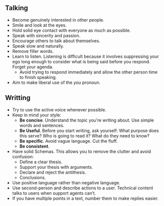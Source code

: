 ## Talking

- Become genuinely interested in other people.
- Smile and look at the eyes.
- Hold solid eye contact with everyone as much as possible.
- Speak with sincerity and passion.
- Encourage others to talk about themselves.
- Speak slow and naturally.
- Remove filler words.
- Learn to listen. Listening is difficult because it involves suppressing your ego long enough to consider what is being said before you respond. Forget your agenda.
  - Avoid trying to respond immediately and allow the other person time to finish speaking.
- Aim to make liberal use of the _you_ pronoun.

## Writting

- Try to use the active voice whenever possible.
- Keep in mind your style:
  - **Be concise**. Understand the topic you’re writing about. Use simple words and sentences.
  - **Be Useful**. Before you start writing, ask yourself: What purpose does this serve? Who is going to read it? What do they need to know?
  - **Be specific**. Avoid vague language. Cut the fluff.
  - **Be consistent**.
- Have solid Schemas. This allows you to remove the clutter and avoid confusion:
  - Define a clear thesis.
  - Support your thesis with arguments.
  - Declare and reject the antithesis.
  - Conclusions.
- Use positive language rather than negative language.
- Use second-person and describe actions to a user. Technical content talks to users when support agents can’t.
- If you have multiple points in a text, number them to make replies easier.
